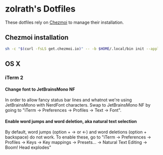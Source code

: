 # zolrath's Dotfiles

These dotfiles rely on [Chezmoi](https://www.chezmoi.io) to manage their installation.

## Chezmoi installation
```sh
sh -c "$(curl -fsLS get.chezmoi.io)" -- -b $HOME/.local/bin init --apply zolrath
```

## OS X
### iTerm 2
#### Change font to JetBrainsMono NF
In order to allow fancy status bar lines and whatnot we're using JetBrainsMono with NerdFont characters.
Swap to JetBrainsMono NF by going to "iTerm → Preferences → Profiles → Text → Font".

#### Enable word jumps and word deletion, aka natural text selection
By default, word jumps (option + → or ←) and word deletions (option + backspace) do not work. To enable these, go to "iTerm → Preferences → Profiles → Keys → Key mappings → Presets... → Natural Text Editing → Boom! Head explodes"
